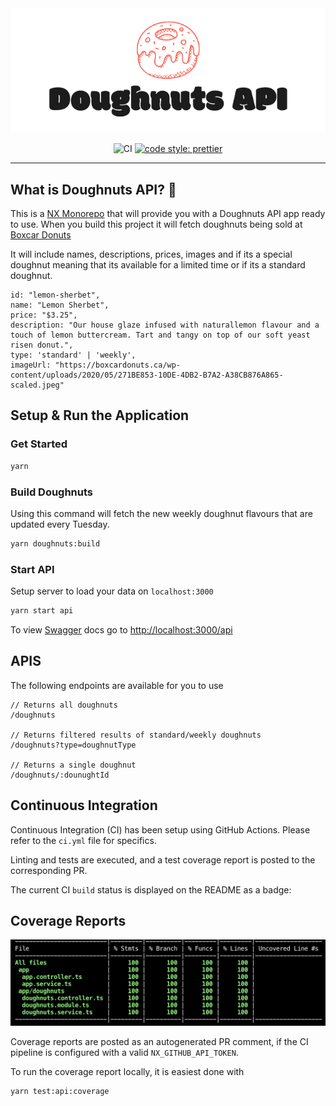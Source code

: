 <div align="center">
<img src="./assets/logo.png">

![CI](https://github.com/tbauman88/nestjs-testing/workflows/CI/badge.svg)
[![code style: prettier](https://img.shields.io/badge/code_style-prettier-ff69b4.svg?style=flat-square)](https://github.com/prettier/prettier)

</div>

<hr>

## What is Doughnuts API? 🍩

This is a [NX Monorepo](https://nx.dev) that will provide you with a Doughnuts API app ready to use. When you build this project it will fetch doughnuts being sold at [Boxcar Donuts](https://www.bxcrdonuts.ca/)

It will include names, descriptions, prices, images and if its a special doughnut meaning that its available for a limited time or if its a standard doughnut.

```tsx
id: "lemon-sherbet",
name: "Lemon Sherbet",
price: "$3.25",
description: "Our house glaze infused with naturallemon flavour and a touch of lemon buttercream. Tart and tangy on top of our soft yeast risen donut.",
type: 'standard' | 'weekly',
imageUrl: "https://boxcardonuts.ca/wp-content/uploads/2020/05/271BE853-10DE-4DB2-B7A2-A38CB876A865-scaled.jpeg"
```

## Setup & Run the Application

### Get Started

```bash
yarn
```

### Build Doughnuts

Using this command will fetch the new weekly doughnut flavours that are updated every Tuesday.

```bash
yarn doughnuts:build
```

### Start API

Setup server to load your data on `localhost:3000`

```bash
yarn start api
```

To view [Swagger](https://swagger.io/docs/) docs go to [http://localhost:3000/api](http://localhost:3000/api)

## APIS

The following endpoints are available for you to use

```tsx
// Returns all doughnuts
/doughnuts

// Returns filtered results of standard/weekly doughnuts
/doughnuts?type=doughnutType

// Returns a single doughnut
/doughnuts/:dounughtId
```

## Continuous Integration

Continuous Integration (CI) has been setup using GitHub Actions. Please refer to the `ci.yml` file for specifics.

Linting and tests are executed, and a test coverage report is posted to the corresponding PR.

The current CI `build` status is displayed on the README as a badge:

## Coverage Reports

<img src="./assets/coverage-report.png">

Coverage reports are posted as an autogenerated PR comment, if the CI pipeline is configured with a valid `NX_GITHUB_API_TOKEN`.

To run the coverage report locally, it is easiest done with

```bash
yarn test:api:coverage
```
